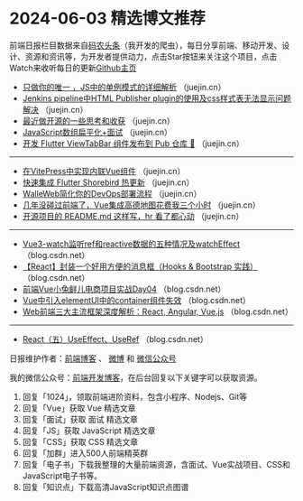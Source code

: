 # 2024-06-03 精选博文推荐

前端日报栏目数据来自[码农头条](http://toutiao.qdkfweb.cn/)（我开发的爬虫），每日分享前端、移动开发、设计、资源和资讯等，为开发者提供动力，点击Star按钮来关注这个项目，点击Watch来收听每日的更新[Github主页](https://github.com/kujian/frontendDaily)
* [只做你的唯一 ，JS中的单例模式的详细解析](https://juejin.cn/post/7374984900372758564) （juejin.cn）
* [Jenkins pipeline中HTML Publisher plugin的使用及css样式表无法显示问题解决](https://juejin.cn/post/7374785132975161394) （juejin.cn）
* [最近做开源的一些思考和收获](https://juejin.cn/post/7374813280609714239) （juejin.cn）
* [JavaScript数组扁平化+面试](https://juejin.cn/post/7375073395317506075) （juejin.cn）
* [开发 Flutter ViewTabBar 组件发布到 Pub 仓库 🤩](https://juejin.cn/post/7374783392674709530) （juejin.cn）

***
* [在VitePress中实现内联Vue组件](https://juejin.cn/post/7374973885433331727) （juejin.cn）
* [快速集成 Flutter Shorebird 热更新](https://juejin.cn/post/7374785132975276082) （juejin.cn）
* [WalleWeb简化你的DevOps部署流程](https://juejin.cn/post/7375006864054468648) （juejin.cn）
* [几年没碰过前端了，Vue集成高德地图花费我三个小时](https://juejin.cn/post/7375048434128715811) （juejin.cn）
* [开源项目的 README.md 这样写，hr 看了都心动](https://juejin.cn/post/7374751062962470949) （juejin.cn）

***
* [Vue3-watch监听ref和reactive数据的五种情况及watchEffect](https://blog.csdn.net/Ian1025/article/details/139384058) （blog.csdn.net）
* [【React】封装一个好用方便的消息框（Hooks &amp; Bootstrap 实践）](https://blog.csdn.net/XcantloadX/article/details/139090947) （blog.csdn.net）
* [前端Vue小兔鲜儿电商项目实战Day04](https://blog.csdn.net/ltt159264/article/details/139326042) （blog.csdn.net）
* [Vue中引入elementUI中的container组件失效](https://blog.csdn.net/weixin_42171832/article/details/139391907) （blog.csdn.net）
* [Web前端三大主流框架深度解析：React, Angular, Vue.js](https://blog.csdn.net/weixin_68127493/article/details/139389105) （blog.csdn.net）

***
* [React（五）UseEffect、UseRef](https://blog.csdn.net/DogEgg_001/article/details/139393146) （blog.csdn.net）

日报维护作者：[前端博客](https://qdkfweb.cn/) 、 [微博](http://weibo.com/kujian) 和 [微信公众号](https://open.weixin.qq.com/qr/code?username=caibaojian_com)

我的微信公众号：[前端开发博客](https://open.weixin.qq.com/qr/code?username=caibaojian_com)，在后台回复以下关键字可以获取资源。

1. 回复「1024」，领取前端进阶资料，包含小程序、Nodejs、Git等
2. 回复「Vue」获取 Vue 精选文章
3. 回复「面试」获取 面试 精选文章
4. 回复「JS」获取 JavaScript 精选文章
5. 回复「CSS」获取 CSS 精选文章
6. 回复「加群」进入500人前端精英群
7. 回复「电子书」下载我整理的大量前端资源，含面试、Vue实战项目、CSS和JavaScript电子书等。
8. 回复「知识点」下载高清JavaScript知识点图谱